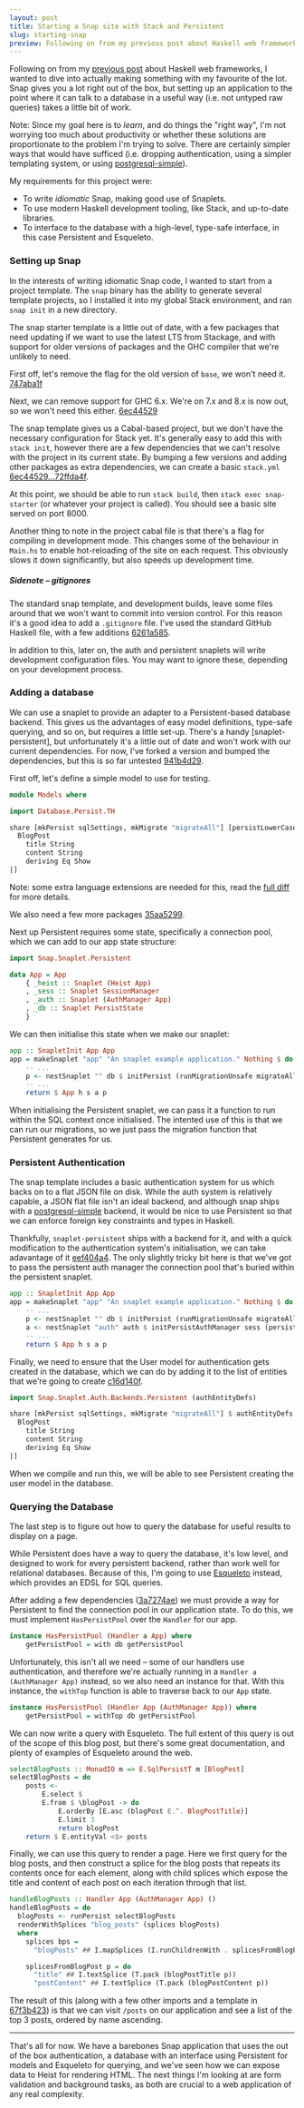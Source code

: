 ```yaml
---
layout: post
title: Starting a Snap site with Stack and Persistent
slug: starting-snap
preview: Following on from my previous post about Haskell web frameworks, I've dived into making a non-trivial web application, with type-safe database access.
---
```


Following on from my [previous post](https://danpalmer.me/blog/haskell-web-frameworks) about Haskell web frameworks, I wanted to dive into actually making something with my favourite of the lot. Snap gives you a lot right out of the box, but setting up an application to the point where it can talk to a database in a useful way (i.e. not untyped raw queries) takes a little bit of work.

Note: Since my goal here is to *learn*, and do things the "right way", I'm not worrying too much about productivity or whether these solutions are proportionate to the problem I'm trying to solve. There are certainly simpler ways that would have sufficed (i.e. dropping authentication, using a simpler templating system, or using [postgresql-simple](https://hackage.haskell.org/package/postgresql-simple)).

My requirements for this project were:

 - To write *idiomatic* Snap, making good use of Snaplets.
 - To use modern Haskell development tooling, like Stack, and up-to-date libraries.
 - To interface to the database with a high-level, type-safe interface, in this case Persistent and Esqueleto.


### Setting up Snap

In the interests of writing idiomatic Snap code, I wanted to start from a project template. The `snap` binary has the ability to generate several template projects, so I installed it into my global Stack environment, and ran `snap init` in a new directory.

The snap starter template is a little out of date, with a few packages that need updating if we want to use the latest LTS from Stackage, and with support for older versions of packages and the GHC compiler that we're unlikely to need.

First off, let's remove the flag for the old version of `base`, we won't need it. [747aba1f](https://github.com/danpalmer/snap-starter/commit/747aba1fe276d79acce8e0af3c7ac2a10f8a8e45)

Next, we can remove support for GHC 6.x. We're on 7.x and 8.x is now out, so we won't need this either. [6ec44529](https://github.com/danpalmer/snap-starter/commit/6ec445292ac62ed85f810e09cc7e84c55bcb6656)

The snap template gives us a Cabal-based project, but we don't have the necessary configuration for Stack yet. It's generally easy to add this with `stack init`, however there are a few dependencies that we can't resolve with the project in its current state. By bumping a few versions and adding other packages as extra dependencies, we can create a basic `stack.yml` [6ec44529...72ffda4f](https://github.com/danpalmer/snap-starter/compare/6ec445292ac62ed85f810e09cc7e84c55bcb6656...72ffda4fb66f1af42f11a5dc5d3c8b17a100c97b).

At this point, we should be able to run `stack build`, then `stack exec snap-starter` (or whatever your project is called). You should see a basic site served on port 8000.

Another thing to note in the project cabal file is that there's a flag for compiling in development mode. This changes some of the behaviour in `Main.hs` to enable hot-reloading of the site on each request. This obviously slows it down significantly, but also speeds up development time.


##### Sidenote – gitignores

The standard snap template, and development builds, leave some files around that we won't want to commit into version control. For this reason it's a good idea to add a `.gitignore` file. I've used the standard GitHub Haskell file, with a few additions [6261a585](https://github.com/danpalmer/snap-starter/commit/6261a585bca5a5d7e1b5e153f2e0fd90b2e6ba4c).

In addition to this, later on, the auth and persistent snaplets will write development configuration files. You may want to ignore these, depending on your development process.


### Adding a database

We can use a snaplet to provide an adapter to a Persistent-based database backend. This gives us the advantages of easy model definitions, type-safe querying, and so on, but requires a little set-up. There's a handy [snaplet-persistent], but unfortunately it's a little out of date and won't work with our current dependencies. For now, I've forked a version and bumped the dependencies, but this is so far untested [941b4d29](https://github.com/danpalmer/snap-starter/commit/941b4d299731efcf909eb16200e8e56eb0b94e56).

First off, let's define a simple model to use for testing.

```haskell
module Models where

import Database.Persist.TH

share [mkPersist sqlSettings, mkMigrate "migrateAll"] [persistLowerCase|
  BlogPost
    title String
    content String
    deriving Eq Show
|]
```

Note: some extra language extensions are needed for this, read the [full diff](https://github.com/danpalmer/snap-starter/commit/d4b15434e245e23cb4be97bcfa2db1a96e281548) for more details.

We also need a few more packages [35aa5299](https://github.com/danpalmer/snap-starter/commit/35aa5299d0d9a35636d6fe0d8c67b81d070b879c).

Next up Persistent requires some state, specifically a connection pool, which we can add to our app state structure:

```haskell
import Snap.Snaplet.Persistent

data App = App
    { _heist :: Snaplet (Heist App)
    , _sess :: Snaplet SessionManager
    , _auth :: Snaplet (AuthManager App)
    , _db :: Snaplet PersistState
    }
```

We can then initialise this state when we make our snaplet:

```haskell
app :: SnapletInit App App
app = makeSnaplet "app" "An snaplet example application." Nothing $ do
    -- ...
    p <- nestSnaplet "" db $ initPersist (runMigrationUnsafe migrateAll)
    -- ...
    return $ App h s a p
```

When initialising the Persistent snaplet, we can pass it a function to run within the SQL context once initialised. The intented use of this is that we can run our migrations, so we just pass the migration function that Persistent generates for us.


### Persistent Authentication

The snap template includes a basic authentication system for us which backs on to a flat JSON file on disk. While the auth system is relatively capable, a JSON flat file isn't an ideal backend, and although snap ships with a [postgresql-simple](https://hackage.haskell.org/package/postgresql-simple) backend, it would be nice to use Persistent so that we can enforce foreign key constraints and types in Haskell.

Thankfully, `snaplet-persistent` ships with a backend for it, and with a quick modification to the authentication system's initialisation, we can take adavantage of it [eef404a4](https://github.com/danpalmer/snap-starter/commit/eef404a427daa206133b2ad7df0cd142f2afba95). The only slightly tricky bit here is that we've got to pass the persistent auth manager the connection pool that's buried within the persistent snaplet.

```haskell
app :: SnapletInit App App
app = makeSnaplet "app" "An snaplet example application." Nothing $ do
    -- ...
    p <- nestSnaplet "" db $ initPersist (runMigrationUnsafe migrateAll)
    a <- nestSnaplet "auth" auth $ initPersistAuthManager sess (persistPool $ view snapletValue p)
    -- ...
    return $ App h s a p
```

Finally, we need to ensure that the User model for authentication gets created in the database, which we can do by adding it to the list of entities that we're going to create [c16d140f](https://github.com/danpalmer/snap-starter/commit/c16d140f2d21592eb2ed2ac784d78f108d22c702).

```haskell
import Snap.Snaplet.Auth.Backends.Persistent (authEntityDefs)

share [mkPersist sqlSettings, mkMigrate "migrateAll"] $ authEntityDefs ++ [persistLowerCase|
  BlogPost
    title String
    content String
    deriving Eq Show
|]
```

When we compile and run this, we will be able to see Persistent creating the user model in the database.


### Querying the Database

The last step is to figure out how to query the database for useful results to display on a page.

While Persistent does have a way to query the database, it's low level, and designed to work for every persistent backend, rather than work well for relational databases. Because of this, I'm going to use [Esqueleto](https://hackage.haskell.org/package/esqueleto) instead, which provides an EDSL for SQL queries.

After adding a few dependencies ([3a7274ae](https://github.com/danpalmer/snap-starter/commit/3a7274ae96105a4b0a5860e620a03f6cec155d1f)) we must provide a way for Persistent to find the connection pool in our application state. To do this, we must implement `HasPersistPool` over the `Handler` for our app.

```haskell
instance HasPersistPool (Handler a App) where
    getPersistPool = with db getPersistPool
```

Unfortunately, this isn't all we need – some of our handlers use authentication, and therefore we're actually running in a `Handler a (AuthManager App)` instead, so we also need an instance for that. With this instance, the `withTop` function is able to traverse back to our `App` state.

```haskell
instance HasPersistPool (Handler App (AuthManager App)) where
    getPersistPool = withTop db getPersistPool
```

We can now write a query with Esqueleto. The full extent of this query is out of the scope of this blog post, but there's some great documentation, and plenty of examples of Esqueleto around the web.

```haskell
selectBlogPosts :: MonadIO m => E.SqlPersistT m [BlogPost]
selectBlogPosts = do
    posts <-
        E.select $
        E.from $ \blogPost -> do
            E.orderBy [E.asc (blogPost E.^. BlogPostTitle)]
            E.limit 3
            return blogPost
    return $ E.entityVal <$> posts
```

Finally, we can use this query to render a page. Here we first query for the blog posts, and then construct a splice for the blog posts that repeats its contents once for each element, along with child splices which expose the title and content of each post on each iteration through that list.

```haskell
handleBlogPosts :: Handler App (AuthManager App) ()
handleBlogPosts = do
  blogPosts <- runPersist selectBlogPosts
  renderWithSplices "blog_posts" (splices blogPosts)
  where
    splices bps =
      "blogPosts" ## I.mapSplices (I.runChildrenWith . splicesFromBlogPost) bps

    splicesFromBlogPost p = do
      "title" ## I.textSplice (T.pack (blogPostTitle p))
      "postContent" ## I.textSplice (T.pack (blogPostContent p))
```

The result of this (along with a few other imports and a template in [67f3b423](https://github.com/danpalmer/snap-starter/commit/67f3b423d7fe1aa331b313f38461ba7ca0f4a09d)) is that we can visit `/posts` on our application and see a list of the top 3 posts, ordered by name ascending.


- - -

That's all for now. We have a barebones Snap application that uses the out of the box authentication, a database with an interface using Persistent for models and Esqueleto for querying, and we've seen how we can expose data to Heist for rendering HTML. The next things I'm looking at are form validation and background tasks, as both are crucial to a web application of any real complexity.
